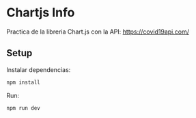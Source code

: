 # Chartjs Info
Practica de la libreria Chart.js con la API: https://covid19api.com/
## Setup
Instalar dependencias:
``` bash
npm install
```
Run:
```bash
npm run dev
```
